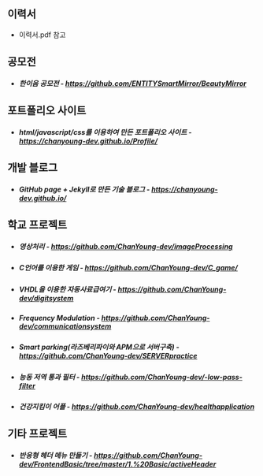 ## 이력서
- 이력서.pdf 참고
## 공모전
- ##### 한이음 공모전 - https://github.com/ENTITYSmartMirror/BeautyMirror

## 포트폴리오 사이트
- ##### html/javascript/css를 이용하여 만든 포트폴리오 사이트 - https://chanyoung-dev.github.io/Profile/

## 개발 블로그
- ##### GitHub page + Jekyll로 만든 기술 블로그 - https://chanyoung-dev.github.io/


## 학교 프로젝트
- ##### 영상처리 - https://github.com/ChanYoung-dev/imageProcessing
- ##### C언어를 이용한 게임 - https://github.com/ChanYoung-dev/C_game/
- ##### VHDL을 이용한 자동사료급여기 - https://github.com/ChanYoung-dev/digitsystem
- ##### Frequency Modulation - https://github.com/ChanYoung-dev/communicationsystem
- ##### Smart parking(라즈베리파이와 APM으로 서버구축) - https://github.com/ChanYoung-dev/SERVERpractice
- ##### 능동 저역 통과 필터 - https://github.com/ChanYoung-dev/-low-pass-filter
- ##### 건강지킴이 어플 - https://github.com/ChanYoung-dev/healthapplication

## 기타 프로젝트
- ##### 반응형 헤더 메뉴 만들기 - https://github.com/ChanYoung-dev/FrontendBasic/tree/master/1.%20Basic/activeHeader